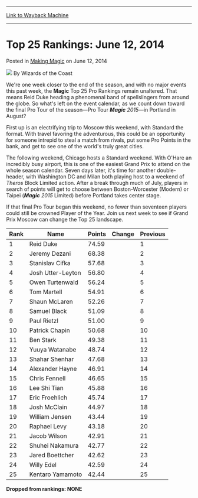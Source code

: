 
---
[Link to Wayback Machine](https://web.archive.org/web/20220521234204/https://magic.wizards.com/en/articles/archive/making-magic/top-25-rankings-june-12-2014-2014-06-12)

[_metadata_:author]:- "Wizards of the Coast"
[_metadata_:description]:- "We're one week closer to the end of the season, and with no major events this past week, the Magic Top 25 Pro Rankings remain unaltered. That means Reid Duke heading a phenomenal band of spellslingers from around the globe. So what's left on the event calendar, as we count down toward the final Pro Tour of the season—Pro Tour Magic 2015—in Portland in August? First up is an"
[_metadata_:generator]:- "Drupal 7 (http://drupal.org)"
[_metadata_:node]:- "694411"
[_metadata_:publish_date]:- "2014-06-12"
[_metadata_:source]:- "div-main-content"
[_metadata_:title]:- "Top 25 Rankings: June 12, 2014"
[_metadata_:wayback_capture_timestamp]:- "2022-05-21 23:42:04"
[_metadata_:wayback_raw_url]:- "https://web.archive.org/web/20220521234204id_/https://magic.wizards.com/en/articles/archive/making-magic/top-25-rankings-june-12-2014-2014-06-12"
[_metadata_:wayback_url]:- "https://magic.wizards.com/en/articles/archive/making-magic/top-25-rankings-june-12-2014-2014-06-12"
---


Top 25 Rankings: June 12, 2014
==============================



 Posted in [Making Magic](/en/articles/columns/making-magic)
 on June 12, 2014 






![](https://media.magic.wizards.com/styles/auth_small/public/images/person/wizards_author.jpg)
By Wizards of the Coast












We're one week closer to the end of the season, and with no major events this past week, the **Magic** Top 25 Pro Rankings remain unaltered. That means Reid Duke heading a phenomenal band of spellslingers from around the globe. So what's left on the event calendar, as we count down toward the final Pro Tour of the season—Pro Tour ***Magic** 2015*—in Portland in August? 

First up is an electrifying trip to Moscow this weekend, with Standard the format. With travel favoring the adventurous, this could be an opportunity for someone intrepid to steal a match from rivals, put some Pro Points in the bank, and get to see one of the world's truly great cities.

 The following weekend, Chicago hosts a Standard weekend. With O'Hare an incredibly busy airport, this is one of the easiest Grand Prix to attend on the whole season calendar. Seven days later, it's time for another double-header, with Washington DC and Milan both playing host to a weekend of *Theros* Block Limited action. After a break through much of July, players in search of points will get to choose between Boston-Worcester (Modern) or Taipei (***Magic** 2015* Limited) before Portland takes center stage. 

If that final Pro Tour began this weekend, no fewer than seventeen players could still be crowned Player of the Year. Join us next week to see if Grand Prix Moscow can change the Top 25 landscape.



| Rank | Name | Points | Change | Previous |
| --- | --- | --- | --- | --- |
| 1 | Reid Duke  | 74.59 |  | 1 |
| 2 | Jeremy Dezani  | 68.38 |  | 2 |
| 3 | Stanislav Cifka  | 57.68 |  | 3 |
| 4 | Josh Utter-Leyton  | 56.80 |  | 4 |
| 5 | Owen Turtenwald  | 56.24 |  | 5 |
| 6 | Tom Martell  | 54.91 |  | 6 |
| 7 | Shaun McLaren  | 52.26 |  | 7 |
| 8 | Samuel Black  | 51.09 |  | 8 |
| 9 | Paul Rietzl  | 51.00 |  | 9 |
| 10 | Patrick Chapin  | 50.68 |  | 10 |
| 11 | Ben Stark  | 49.38 |  | 11 |
| 12 | Yuuya Watanabe  | 48.74 |  | 12 |
| 13 | Shahar Shenhar  | 47.68 |  | 13 |
| 14 | Alexander Hayne  | 46.91 |  | 14 |
| 15 | Chris Fennell  | 46.65 |  | 15 |
| 16 | Lee Shi Tian | 45.88 |  | 16 |
| 17 | Eric Froehlich  | 45.74 |  | 17 |
| 18 | Josh McClain  | 44.97 |  | 18 |
| 19 | William Jensen  | 43.44 |  | 19 |
| 20 | Raphael Levy  | 43.18 |  | 20 |
| 21 | Jacob Wilson  | 42.91 |  | 21 |
| 22 | Shuhei Nakamura  | 42.77 |  | 22 |
| 23 | Jared Boettcher  | 42.62 |  | 23 |
| 24 | Willy Edel  | 42.59 |  | 24 |
| 25 | Kentaro Yamamoto  | 42.44 |  | 25 |

  

**Dropped from rankings: NONE**








